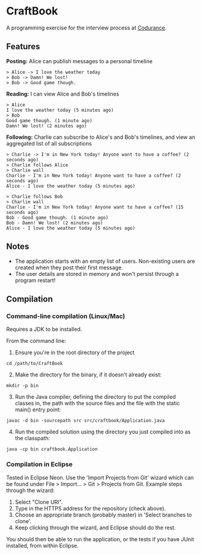 # CraftBook

A programming exercise for the interview process at [Codurance](https://codurance.com).

## Features
**Posting:** Alice can publish messages to a personal timeline

```
> Alice -> I love the weather today
> Bob -> Damn! We lost!
> Bob -> Good game though.
```

**Reading:** I can view Alice and Bob's timelines

```
> Alice
I love the weather today (5 minutes ago)
> Bob
Good game though. (1 minute ago)
Damn! We lost! (2 minutes ago)
```

**Following:** Charlie can subscribe to Alice's and Bob's timelines, and view an aggregated list of all subscriptions

```
> Charlie -> I'm in New York today! Anyone want to have a coffee? (2 seconds ago)
> Charlie follows Alice
> Charlie wall
Charlie - I'm in New York today! Anyone want to have a coffee? (2 seconds ago)
Alice - I love the weather today (5 minutes ago)

> Charlie follows Bob
> Charlie wall
Charlie - I'm in New York today! Anyone want to have a coffee? (15 seconds ago)
Bob - Good game though. (1 minute ago)
Bob - Damn! We lost! (2 minutes ago)
Alice - I love the weather today (5 minutes ago)
```

## Notes
* The application starts with an empty list of users. Non-existing users are created when they post their first message.
* The user details are stored in memory and won't persist through a program restart!

## Compilation
### Command-line compilation (Linux/Mac)
Requires a JDK to be installed.

From the command line:

1. Ensure you're in the root directory of the project
```
cd /path/to/CraftBook
```
2. Make the directory for the binary, if it doesn't already exist: 
```
mkdir -p bin
```
3. Run the Java compiler, defining the directory to put the compiled classes in, the path with the source files and the file with the static main() entry point:
```
javac -d bin -sourcepath src src/craftbook/Application.java
```
4. Run the compiled solution using the directory you just compiled into as the classpath:
```
java -cp bin craftbook.Application
```

### Compilation in Eclipse
Tested in Eclipse Neon.
Use the 'Import Projects from Git' wizard which can be found under File > Import... > Git > Projects from Git.
Example steps through the wizard:
1. Select "Clone URI".
2. Type in the HTTPS address for the repository (check above).
3. Choose an appropriate branch (probably master) in 'Select branches to clone'.
4. Keep clicking through the wizard, and Eclipse should do the rest.

You should then be able to run the application, or the tests if you have JUnit installed, from within Eclipse.
